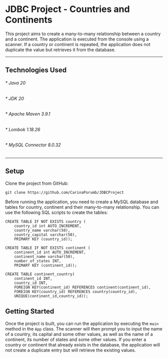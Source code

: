 # JDBC Project - Countries and Continents

This project aims to create a many-to-many relationship between a country and a continent. The application is executed
from the console using a scanner. If a country or continent is repeated, the application does not duplicate the value 
but retrieves it from the database.

---

## Technologies Used

######   * Java 20

######   * JDK 20

######   * Apache Maven 3.9.1

######   * Lombok 1.18.26

######   * MySQL Connector 8.0.32

---

## Setup

Clone the project from GitHub:

`git clone https://github.com/CarinaPorumb/JDBCProject`

Before running the application, you need to create a MySQL database and tables for country, continent
and their many-to-many relationship. You can use the following SQL scripts to create the tables:

````
CREATE TABLE IF NOT EXISTS country (
    country_id int AUTO_INCREMENT,
    country_name varchar(50),
    country_capital varchar(50),
    PRIMARY KEY (country_id));

CREATE TABLE IF NOT EXISTS continent (
    continent_id int AUTO_INCREMENT,
    continent_name varchar(50),
    number_of_states INT,
    PRIMARY KEY (continent_id)); 

CREATE TABLE continent_country(
    continent_id INT,
    country_id INT,
    FOREIGN KEY(continent_id) REFERENCES continent(continent_id),
    FOREIGN KEY(country_id) REFERENCES country(country_id),
    UNIQUE(continent_id,country_id));

````

## Getting Started

Once the project is built, you can run the application by executing the `main` method in the `App` class.
The scanner will then prompt you to input the name of a country, its capital and some other
values, as well as the name of a continent, its number of states and some other values. If you enter a country or
continent that already exists in the database, the application will not create a duplicate entry but will retrieve the
existing values.
